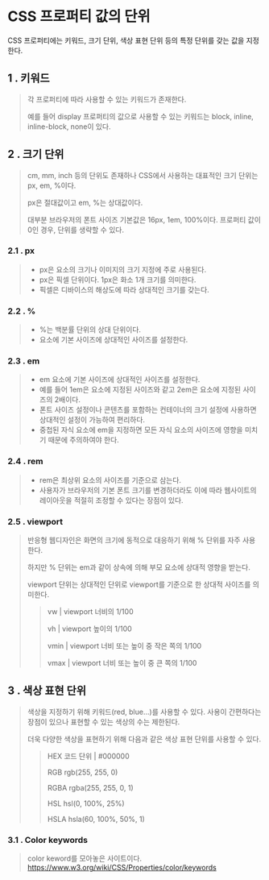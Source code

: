 # CSS 프로퍼티 값의 단위

CSS 프로퍼티에는 키워드, 크기 단위, 색상 표현 단위 등의 특정 단위를 갖는 값을 지정한다.

## 1 . 키워드
> 각 프로퍼티에 따라 사용할 수 있는 키워드가 존재한다.
>
> 예를 들어 display 프로퍼티의 값으로 사용할 수 있는 키워드는 block, inline, inline-block, none이 있다.

## 2 . 크기 단위
> cm, mm, inch 등의 단위도 존재하나 CSS에서 사용하는 대표적인 크기 단위는 px, em, %이다.
>
> px은 절대값이고 em, %는 상대값이다.
>
> 대부분 브라우저의 폰트 사이즈 기본값은 16px, 1em, 100%이다. 프로퍼티 값이 0인 경우, 단위를 생략할 수 있다.

### 2.1 . px
> - px은 요소의 크기나 이미지의 크기 지정에 주로 사용된다.
> - px은 픽셀 단위이다. 1px은 화소 1개 크기를 의미한다.
> - 픽셀은 디바이스의 해상도에 따라 상대적인 크기를 갖는다.

### 2.2 . %
> - %는 백분률 단위의 상대 단위이다.
> - 요소에 기본 사이즈에 상대적인 사이즈를 설정한다.

### 2.3 . em
> - em 요소에 기본 사이즈에 상대적인 사이즈를 설정한다.
> - 예를 들어 1em은 요소에 지정된 사이즈와 같고 2em은 요소에 지정된 사이즈의 2배이다.
> - 폰트 사이즈 설정이나 콘텐츠를 포함하는 컨테이너의 크기 설정에 사용하면 상대적인 설정이 가능하여 편리하다.
> - 중첩된 자식 요소에 em을 지정하면 모든 자식 요소의 사이즈에 영향을 미치기 때문에 주의하여야 한다.

### 2.4 . rem
> - rem은 최상위 요소의 사이즈를 기준으로 삼는다.
> - 사용자가 브라우저의 기본 폰트 크기를 변경하더라도 이에 따라 웹사이트의 레이아웃을 적절히 조정할 수 있다는 장점이 있다.

### 2.5 . viewport
> 반응형 웹디자인은 화면의 크기에 동적으로 대응하기 위해 % 단위를 자주 사용한다.
> 
> 하지만 % 단위는 em과 같이 상속에 의해 부모 요소에 상대적 영향을 받는다.
> 
> viewport 단위는 상대적인 단위로 viewport를 기준으로 한 상대적 사이즈를 의미한다.
> > vw | viewport 너비의 1/100
> > 
> > vh | viewport 높이의 1/100
> > 
> > vmin | viewport 너비 또는 높이 중 작은 쪽의 1/100
> > 
> > vmax | viewport 너비 또는 높이 중 큰 쪽의 1/100

## 3 . 색상 표현 단위
> 색상을 지정하기 위해 키워드(red, blue…)를 사용할 수 있다. 사용이 간편하다는 장점이 있으나 표현할 수 있는 색상의 수는 제한된다.
> 
> 더욱 다양한 색상을 표현하기 위해 다음과 같은 색상 표현 단위를 사용할 수 있다.
> > HEX 코드 단위 | #000000
> > 
> > RGB rgb(255, 255, 0)
> > 
> > RGBA rgba(255, 255, 0, 1)
> > 
> > HSL hsl(0, 100%, 25%)
> > 
> > HSLA hsla(60, 100%, 50%, 1)

### 3.1 . Color keywords
> color keword를 모아놓은 사이트이다.
> https://www.w3.org/wiki/CSS/Properties/color/keywords
